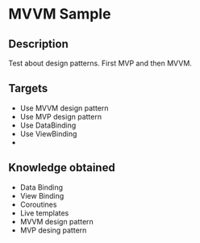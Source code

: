 # MVVM Sample
## Description
Test about design patterns. First MVP and then MVVM.

## Targets
* Use MVVM design pattern
* Use MVP design pattern
* Use DataBinding
* Use ViewBinding
* 
## Knowledge obtained
* Data Binding
* View Binding
* Coroutines
* Live templates
* MVVM design pattern
* MVP desing pattern
